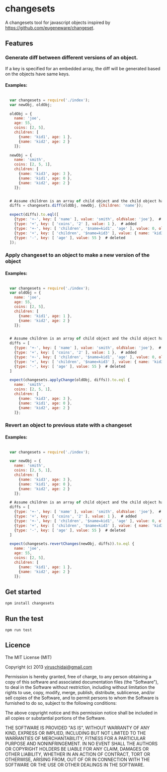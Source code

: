 # changesets

A changesets tool for javascript objects inspired by https://github.com/eugeneware/changeset.

## Features

### Generate diff between different versions of an object.

If a key is specified for an embedded array, the diff will be generated based on the objects have same keys.

#### Examples:

```javascript

  var changesets = require('./index');
  var newObj, oldObj;

  oldObj = {
    name: 'joe',
    age: 55,
    coins: [2, 5],
    children: [
      {name: 'kid1', age: 1 },
      {name: 'kid2', age: 2 }
    ]};

  newObj = {
    name: 'smith',
    coins: [2, 5, 1],
    children: [
      {name: 'kid3', age: 3 },
      {name: 'kid1', age: 0 },
      {name: 'kid2', age: 2 }
    ]};


  # Assume children is an array of child object and the child object has 'name' as its primary key
  diffs = changesets.diff(oldObj, newObj, {children: 'name'});

  expect(diffs).to.eql([
    {type: '+-', key: [ 'name' ], value: 'smith', oldValue: 'joe'},  # modified
    {type: '+', key: [ 'coins', '2' ], value: 1 },  # added
    {type: '+-', key: [ 'children', '$name=kid1', 'age' ], value: 0, oldValue: 1 },
    {type: '+', key: [ 'children', '$name=kid3' ], value: { name: 'kid3', age: 3 } },
    {type: '-', key: [ 'age' ], value: 55 }  # deleted
  ]);
```

### Apply changeset to an object to make a new version of the object
#### Examples:

```javascript

  var changesets = require('./index');
  var oldObj = {
    name: 'joe',
    age: 55,
    coins: [2, 5],
    children: [
      {name: 'kid1', age: 1 },
      {name: 'kid2', age: 2 }
    ]};


  # Assume children is an array of child object and the child object has 'name' as its primary key
  diffs = [
    {type: '+-', key: [ 'name' ], value: 'smith', oldValue: 'joe'},  # modified
    {type: '+', key: [ 'coins', '2' ], value: 1 },  # added
    {type: '+-', key: [ 'children', '$name=kid1', 'age' ], value: 0, oldValue: 1 },
    {type: '+', key: [ 'children', '$name=kid3' ], value: { name: 'kid3', age: 3 } },
    {type: '-', key: [ 'age' ], value: 55 }  # deleted
  ]

  expect(changesets.applyChange(oldObj, diffs)).to.eql {
    name: 'smith',
    coins: [2, 5, 1],
    children: [
      {name: 'kid3', age: 3 },
      {name: 'kid1', age: 0 },
      {name: 'kid2', age: 2 }
    ]};

```


### Revert an object to previous state with a changeset
#### Examples:

```javascript

  var changesets = require('./index');

  var newObj = {
    name: 'smith',
    coins: [2, 5, 1],
    children: [
      {name: 'kid3', age: 3 },
      {name: 'kid1', age: 0 },
      {name: 'kid2', age: 2 }
    ]};

  # Assume children is an array of child object and the child object has 'name' as its primary key
  diffs = [
    {type: '+-', key: [ 'name' ], value: 'smith', oldValue: 'joe'},  # modified
    {type: '+', key: [ 'coins', '2' ], value: 1 },  # added
    {type: '+-', key: [ 'children', '$name=kid1', 'age' ], value: 0, oldValue: 1 },
    {type: '+', key: [ 'children', '$name=kid3' ], value: { name: 'kid3', age: 3 } },
    {type: '-', key: [ 'age' ], value: 55 }  # deleted
  ]

  expect(changesets.revertChanges(newObj, diffs)).to.eql {
    name: 'joe',
    age: 55,
    coins: [2, 5],
    children: [
      {name: 'kid1', age: 1 },
      {name: 'kid2', age: 2 }
    ]};

```

## Get started

```
npm install changesets
```

## Run the test
```
npm run test
```

## Licence

The MIT License (MIT)

Copyright (c) 2013 viruschidai@gmail.com

Permission is hereby granted, free of charge, to any person obtaining a copy of this software and associated documentation files (the "Software"), to deal in the Software without restriction, including without limitation the rights to use, copy, modify, merge, publish, distribute, sublicense, and/or sell copies of the Software, and to permit persons to whom the Software is furnished to do so, subject to the following conditions:

The above copyright notice and this permission notice shall be included in all copies or substantial portions of the Software.

THE SOFTWARE IS PROVIDED "AS IS", WITHOUT WARRANTY OF ANY KIND, EXPRESS OR IMPLIED, INCLUDING BUT NOT LIMITED TO THE WARRANTIES OF MERCHANTABILITY, FITNESS FOR A PARTICULAR PURPOSE AND NONINFRINGEMENT. IN NO EVENT SHALL THE AUTHORS OR COPYRIGHT HOLDERS BE LIABLE FOR ANY CLAIM, DAMAGES OR OTHER LIABILITY, WHETHER IN AN ACTION OF CONTRACT, TORT OR OTHERWISE, ARISING FROM, OUT OF OR IN CONNECTION WITH THE SOFTWARE OR THE USE OR OTHER DEALINGS IN THE SOFTWARE.

